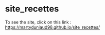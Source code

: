 # site_recettes

To see the site, click on this link : https://martyduniaud98.github.io/site_recettes/
